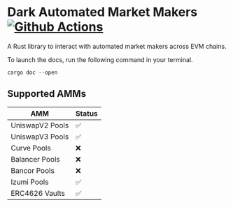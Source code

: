 # Dark Automated Market Makers [![Github Actions][gha-badge]][gha]
[gha]: https://github.com/darkforestry/amms-rs/actions
[gha-badge]: https://github.com/darkforestry/amms-rs/actions/workflows/ci.yml/badge.svg

A Rust library to interact with automated market makers across EVM chains.

To launch the docs, run the following command in your terminal. 
```
cargo doc --open
```

## Supported AMMs

| AMM | Status |
|----------|------|
| UniswapV2 Pools | ✅||
| UniswapV3 Pools | ✅||
| Curve Pools | ❌||
| Balancer Pools | ❌||
| Bancor Pools | ❌||
| Izumi Pools | ✅||
| ERC4626 Vaults | ✅||




